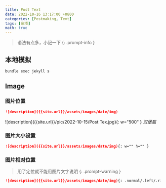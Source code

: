 ```yaml
---
title: Post Text
date: 2022-10-16 13:17:00 +0800
categories: [Postmaking, Text]
tags: [杂项]
math: true
---
```




> 语法有点多，小记一下
{: .prompt-info }

## 本地模拟

```shell
bundle exec jekyll s
```

## Image

### 图片位置

```markdown
![description]({{site.url}}/assets/images/date/img)
```
![description]({{site.url}}/pic/2022-10-15/Post Tex.jpg){: w="500" }
_汉堡猫_

### 图片大小设置

```markdown
![description]({{site.url}}/assets/images/date/img){: w="" h="" }
```

### 图片相对位置
> 用了定位就不能用图片文字说明
{: .prompt-warning }
```markdown
![description]({{site.url}}/assets/images/date/img){: .normal/.left/.right }
```

